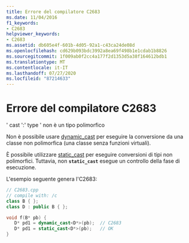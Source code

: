 ```yaml
---
title: Errore del compilatore C2683
ms.date: 11/04/2016
f1_keywords:
- C2683
helpviewer_keywords:
- C2683
ms.assetid: db605e4f-601b-4d05-92a1-c43ca24de08d
ms.openlocfilehash: cd629b093bdc3992a8ea69f498b1e1cdab1b8826
ms.sourcegitcommit: 1f009ab0f2cc4a177f2d1353d5a38f164612bdb1
ms.translationtype: MT
ms.contentlocale: it-IT
ms.lasthandoff: 07/27/2020
ms.locfileid: "87214633"
---
```

# <a name="compiler-error-c2683"></a>Errore del compilatore C2683

' cast ':' type ' non è un tipo polimorfico

Non è possibile usare [dynamic_cast](../../cpp/dynamic-cast-operator.md) per eseguire la conversione da una classe non polimorfica (una classe senza funzioni virtuali).

È possibile utilizzare [static_cast](../../cpp/static-cast-operator.md) per eseguire conversioni di tipi non polimorfici. Tuttavia, non **`static_cast`** esegue un controllo della fase di esecuzione.

L'esempio seguente genera l'C2683:

```cpp
// C2683.cpp
// compile with: /c
class B { };
class D : public B { };

void f(B* pb) {
   D* pd1 = dynamic_cast<D*>(pb);  // C2683
   D* pd1 = static_cast<D*>(pb);   // OK
}
```
